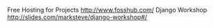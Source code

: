Free Hosting for Projects http://www.fosshub.com/
Django Workshop http://slides.com/marksteve/django-workshop#/
